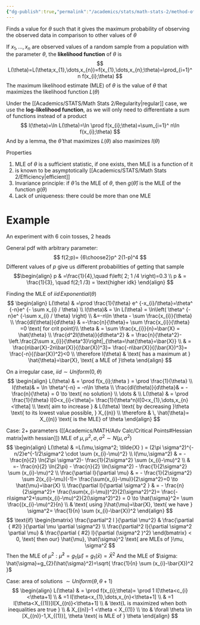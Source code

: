 ```yaml
---
{"dg-publish":true,"permalink":"/academics/stats/math-stats-2/method-of-maximum-likelihood/","created":"2025-02-06T12:23:56.555-05:00","updated":"2025-07-07T17:32:42.503-04:00"}
---
```


Finds a value for $\theta$ such that it gives the maximum probability of observing the observed data in comparison to other values of $\theta$

If $x_{1},\dots,x_{n}$ are observed values of a random sample from a population with the parameter $\theta$, the **likelihood function** of $\theta$ is
$$
L(\theta)=L(\theta;x_{1},\dots,x_{n})=f(x_{1},\dots,x_{n};\theta)=\prod_{i=1}^ n f(x_{i};\theta)
$$
The maximum likelihood estimate (MLE) of $\theta$ is the value of $\theta$ that maximizes the likelihood function $L(\theta)$

Under the [[Academics/STATS/Math Stats 2/Regularity\|regular]] case, we use the **log-likelihood function**, as we will only need to differentiate a sum of functions instead of a product
$$
l(\theta)=\ln L(\theta)=\ln \prod f(x_{i};\theta)=\sum_{i=1}^ n\ln f(x_{i};\theta)
$$
And by a lemma, the $\hat{\theta}$ that maximizes $L(\theta)$ also maximizes $l(\theta)$

Properties
1. MLE of $\theta$ is a sufficient statistic, if one exists, then MLE is a function of it
2. is known to be asymptotically [[Academics/STATS/Math Stats 2/Efficiency\|efficient]]
3. Invariance principle: if $\hat{\theta}$ is the MLE of $\theta$, then $g(\hat{\theta})$ is the MLE of the function $g(\theta)$
4. Lack of uniqueness: there could be more than one MLE
# Example
An experiment with 6 coin tosses, 2 heads

General pdf with arbitrary parameter:
$$
f(2;p)= {6\choose2}p^ 2(1-p)^4
$$
Different values of $p$ give us different probabilities of getting that sample
$$\begin{align}
p & =\frac{1}{4},\quad f\left( 2; 1 /4 \right)=0.3 \\
p & = \frac{1}{3}, \quad f(2;1 /3) = \text{higher idk}
\end{align}
$$

Finding the MLE of $iid\, Exponential(\theta)$
$$
\begin{align}
L(\theta) & =\prod \frac{1}{\theta} e^ {-x_{i}/\theta}=\theta^ {-n}e^ {- \sum x_{i} / \theta} \\
 l(\theta)& = \ln L(\theta) = \ln\left( \theta^ {-n}e^ {-\sum x_{i} / \theta} \right) \\
 &=-n\ln \theta - \sum \frac{x_{i}}{\theta} \\
\frac{dl(\theta)}{d\theta} & =-\frac{n}{\theta}+ \sum \frac{x_{i}}{\theta} =0 \text{ for crit point}\\
 \theta  & = \sum \frac{x_{i}}{n}=\bar{X} = \hat{\theta} \\
\frac{d^2l(\theta)}{d\theta^2} & = \frac{n}{\theta^2}- \left.\frac{2\sum x_{i}}{\theta^3}\right|_{\theta=\hat{\theta}=\bar{X}} \\
 & = \frac{n\bar{X}-2n\bar{X}}{(\bar{X})^3}= \frac{-n\bar{X}}{(\bar{X})^3}= \frac{-n}{(\bar{X})^2}<0 \\
\therefore l(\theta)  & \text{ has a maximum at } \hat{\theta}=\bar{X}, \text{ a MLE of }\theta
\end{align}
$$

On a irregular case, $iid\sim Uniform(0,\theta)$
$$
\begin{align}
L(\theta) & = \prod f(x_{i};\theta ) = \prod \frac{1}{\theta} \\
 l(\theta)& = \ln \theta^{-n} = -n\ln \theta \\
 \frac{dl(\theta)}{d\theta}& = - \frac{n}{\theta} = 0 \to \text{ no solution} \\
\dots &  \\
L(\theta) & = \prod \frac{1}{\theta} I[0<x_{i}<\theta]= \frac{1}{\theta^n}I[0<x_{1},\dots,x_{n}<\theta] \\
  \text{ aim to increase } & L(\theta) \text{ by decreasing }\theta \text{ to its lowest value possible, } X_{(n)} \\
\therefore  & \, \hat{\theta}= X_{(n)} \text{ is the MLE} of \theta
\end{align}
$$

Case: 2+ parameters ([[Academics/MATH/Adv Calc/Critical Points#Hessian matrix\|with hessian]])
MLE of $\mu,\mu^2, \sigma,\sigma^2 \sim N(\mu,\sigma^2)$
$$
\begin{align}
L(\theta) & =L(\mu,\sigma^2; \tilde{X} ) = (2\pi \sigma^2)^{-n/2}e^{-1/2\sigma^2 \cdot \sum (x_{i}-\mu)^2} \\
l(\mu,\sigma^2) & = - \frac{n}{2} \ln(2\pi \sigma^2)- \frac{1}{2\sigma^2} \sum (x_{i}-\mu)^2 \\
 & =- \frac{n}{2} \ln(2\pi) - \frac{n}{2} \ln(\sigma^2) - \frac{1}{2\sigma^2} \sum (x_{i}-\mu)^2 \\
\frac{\partial l}{\partial \mu}  & =  - \frac{1}{2\sigma^2} \sum 2(x_{i}-\mu)(-1)=  \frac{\sum(x_{i}-\mu)}{2\sigma^2}=0 \to \hat{\mu}=\bar{X} \\
\frac{\partial l}{\partial \sigma^2 } & = - \frac{n}{2\sigma^2}+ \frac{\sum(x_{i-\mu})^2}{2(\sigma^2)^2}= \frac{-n\sigma^2+\sum(x_{i}-\mu)^2}{2(\sigma^2)^2} = 0 \to \hat{\sigma}^2= \sum \frac{(x_{i}-\mu)^2}{n} \\
 & \text{ using }\hat{\mu}=\bar{X}, \text{ we have } \sigma^2= \frac{1}{n} \sum (x_{i}-\bar{X})^2
\end{align}
$$
$$
\text{if} \begin{bmatrix}
\frac{\partial^2 l }{\partial \mu^2} & \frac{\partial
{ #2l}
}{\partial \mu \partial \sigma^2} \\
\frac{\partial^2 l}{\partial \sigma^2 \partial \mu} & \frac{\partial
{ #2}
 l}{\partial (\sigma^2 )^2}
\end{bmatrix} < 0, \text{ then our} \hat{\mu}, \hat{\sigma}^2 \text{ are MLEs of }\mu, \sigma^2
$$
Then the MLE of $\mu^2: \hat{\mu}^2=g_{1}(\hat{\mu})=g_{1}(\bar{x})=\bar{X}^2$
And the MLE of $\sigma: \hat{\sigma}=g_{2}(\hat{\sigma}^2)=\sqrt{ \frac{1}{n} \sum (x_{i}-\bar{X})^2 }$

Case: area of solutions
$\sim Uniform(\theta,\theta+1)$
$$
\begin{align}
L(\theta) & = \prod f(x_{i};\theta)= \prod 1 I[\theta<c_{i}<\theta+1] \\
 & =1 I[\theta<x_{1},\dots,x_{n}<\theta+1] \\
 & =1 I[\theta<X_{(1)}]I[X_{(n)}<\theta+1]  \\
 & \text{L is maximized when both inequalities are true } \\
 & X_{(n)}-1 <\theta < X_{(1)} \\
\to &  \forall \theta \in [X_{(n)}-1,X_{(1)}], \theta \text{ is MLE of } \theta
\end{align}
$$

